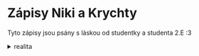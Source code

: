 # Zápisy Niki a Krychty

Tyto zápisy jsou psány s láskou od studentky a studenta 2.E :3

<details>
    <summary>realita</summary>
    NENÁVIDÍM TUHLE ŠKOLU RAAAAAAAH (＃`Д´)
</details>
